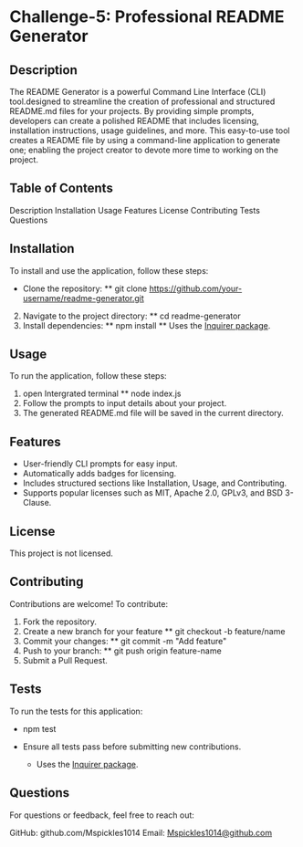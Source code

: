 #  Challenge-5: Professional README Generator

## Description

The README Generator is a powerful Command Line Interface (CLI) tool.designed to streamline the creation of professional and structured README.md files for your projects. By providing simple prompts, developers can create a polished README that includes licensing, installation instructions, usage guidelines, and more.
This easy-to-use tool creates a README file by using a command-line application to generate one; enabling the project creator to  devote more time to working on the project.

## Table of Contents

Description
Installation
Usage
Features
License
Contributing
Tests
Questions

## Installation
To install and use the application, follow these steps:

* Clone the repository:
** git clone https://github.com/your-username/readme-generator.git
2. Navigate to the project directory:
** cd readme-generator
3. Install dependencies:
** npm install
** Uses the [Inquirer package](https://www.npmjs.com/package/inquirer).

## Usage
To run the application, follow these steps:

1. open Intergrated terminal
** node index.js
2. Follow the prompts to input details about your project.
3. The generated README.md file will be saved in the current directory.

## Features
* User-friendly CLI prompts for easy input.
* Automatically adds badges for licensing.
* Includes structured sections like Installation, Usage, and Contributing.
* Supports popular licenses such as MIT, Apache 2.0, GPLv3, and BSD 3-Clause.

## License
This project is not licensed. 

## Contributing
Contributions are welcome! To contribute:

1. Fork the repository.
2. Create a new branch for your feature
** git checkout -b feature/name
3. Commit your changes:
** git commit -m "Add feature"
4. Push to your branch:
** git push origin feature-name
5. Submit a Pull Request.

## Tests
To run the tests for this application:
* npm test

* Ensure all tests pass before submitting new contributions.

	* Uses the [Inquirer package](https://www.npmjs.com/package/inquirer).

## Questions
For questions or feedback, feel free to reach out:

GitHub: github.com/Mspickles1014
Email: Mspickles1014@github.com



## 
